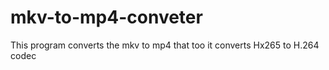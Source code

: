 # mkv-to-mp4-conveter
This program converts the mkv to mp4 that too it converts Hx265 to H.264 codec
